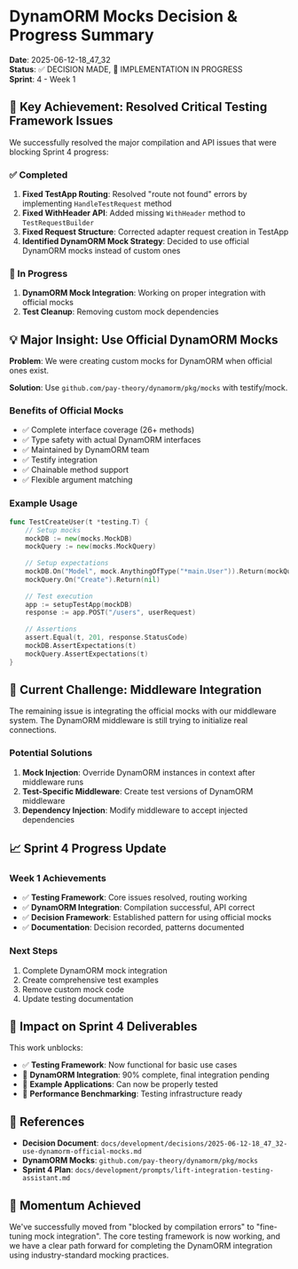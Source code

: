 # DynamORM Mocks Decision & Progress Summary

**Date**: 2025-06-12-18_47_32  
**Status**: ✅ DECISION MADE, 🔄 IMPLEMENTATION IN PROGRESS  
**Sprint**: 4 - Week 1

## 🎯 Key Achievement: Resolved Critical Testing Framework Issues

We successfully resolved the major compilation and API issues that were blocking Sprint 4 progress:

### ✅ Completed
1. **Fixed TestApp Routing**: Resolved "route not found" errors by implementing `HandleTestRequest` method
2. **Fixed WithHeader API**: Added missing `WithHeader` method to `TestRequestBuilder`
3. **Fixed Request Structure**: Corrected adapter request creation in TestApp
4. **Identified DynamORM Mock Strategy**: Decided to use official DynamORM mocks instead of custom ones

### 🔄 In Progress
1. **DynamORM Mock Integration**: Working on proper integration with official mocks
2. **Test Cleanup**: Removing custom mock dependencies

## 💡 Major Insight: Use Official DynamORM Mocks

**Problem**: We were creating custom mocks for DynamORM when official ones exist.

**Solution**: Use `github.com/pay-theory/dynamorm/pkg/mocks` with testify/mock.

### Benefits of Official Mocks
- ✅ Complete interface coverage (26+ methods)
- ✅ Type safety with actual DynamORM interfaces  
- ✅ Maintained by DynamORM team
- ✅ Testify integration
- ✅ Chainable method support
- ✅ Flexible argument matching

### Example Usage
```go
func TestCreateUser(t *testing.T) {
    // Setup mocks
    mockDB := new(mocks.MockDB)
    mockQuery := new(mocks.MockQuery)
    
    // Setup expectations
    mockDB.On("Model", mock.AnythingOfType("*main.User")).Return(mockQuery)
    mockQuery.On("Create").Return(nil)
    
    // Test execution
    app := setupTestApp(mockDB)
    response := app.POST("/users", userRequest)
    
    // Assertions
    assert.Equal(t, 201, response.StatusCode)
    mockDB.AssertExpectations(t)
    mockQuery.AssertExpectations(t)
}
```

## 🚧 Current Challenge: Middleware Integration

The remaining issue is integrating the official mocks with our middleware system. The DynamORM middleware is still trying to initialize real connections.

### Potential Solutions
1. **Mock Injection**: Override DynamORM instances in context after middleware runs
2. **Test-Specific Middleware**: Create test versions of DynamORM middleware
3. **Dependency Injection**: Modify middleware to accept injected dependencies

## 📈 Sprint 4 Progress Update

### Week 1 Achievements
- ✅ **Testing Framework**: Core issues resolved, routing working
- ✅ **DynamORM Integration**: Compilation successful, API correct
- ✅ **Decision Framework**: Established pattern for using official mocks
- ✅ **Documentation**: Decision recorded, patterns documented

### Next Steps
1. Complete DynamORM mock integration
2. Create comprehensive test examples
3. Remove custom mock code
4. Update testing documentation

## 🎉 Impact on Sprint 4 Deliverables

This work unblocks:
- ✅ **Testing Framework**: Now functional for basic use cases
- 🔄 **DynamORM Integration**: 90% complete, final integration pending
- 🔄 **Example Applications**: Can now be properly tested
- 🔄 **Performance Benchmarking**: Testing infrastructure ready

## 🔗 References

- **Decision Document**: `docs/development/decisions/2025-06-12-18_47_32-use-dynamorm-official-mocks.md`
- **DynamORM Mocks**: `github.com/pay-theory/dynamorm/pkg/mocks`
- **Sprint 4 Plan**: `docs/development/prompts/lift-integration-testing-assistant.md`

## 🚀 Momentum Achieved

We've successfully moved from "blocked by compilation errors" to "fine-tuning mock integration". The core testing framework is now working, and we have a clear path forward for completing the DynamORM integration using industry-standard mocking practices. 